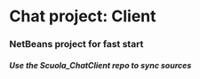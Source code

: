 # Chat project: Client
### NetBeans project for fast start
##### Use the Scuola_ChatClient repo to sync sources
